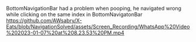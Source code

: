 BottomNavigationBar had a problem when pooping, he navigated wrong while clicking on the same index in BottomNavigatonBar
https://github.com/AWsabry/X-Eats/blob/NavigationSolved/assets/Screen_Recording/WhatsApp%20Video%202023-01-07%20at%208.23.53%20PM.mp4
